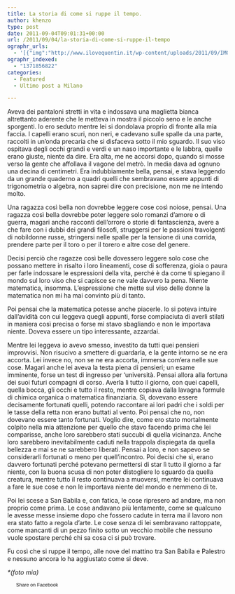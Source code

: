 ```yaml
---
title: La storia di come si ruppe il tempo.
author: khenzo
type: post
date: 2011-09-04T09:01:31+00:00
url: /2011/09/04/la-storia-di-come-si-ruppe-il-tempo
ographr_urls:
  - '[{"img":"http://www.ilovequentin.it/wp-content/uploads/2011/09/IMG_06421-223x300.jpg"},{"img":"http://www.ilovequentin.it/wp-content/uploads/2011/09/IMG_0642-223x300.jpg"}]'
ographr_indexed:
  - "1371856822"
categories:
  - Featured
  - Ultimo post a Milano

---
```

Aveva dei pantaloni stretti in vita e indossava una maglietta bianca altrettanto aderente che le metteva in mostra il piccolo seno e le anche sporgenti. Io ero seduto mentre lei si dondolava proprio di fronte alla mia faccia. I capelli erano scuri, non neri, e cadevano sulle spalle da una parte, raccolti in un&#8217;onda precaria che si disfaceva sotto il mio sguardo. Il suo viso ospitava degli occhi grandi e verdi e un naso importante e le labbra, quelle erano giuste, niente da dire. Era alta, me ne accorsi dopo, quando si mosse verso la gente che affollava il vagone del metrò. In media dava ad ognuno una decina di centimetri. Era indubbiamente bella, pensai, e stava leggendo da un grande quaderno a quadri quelli che sembravano essere appunti di trigonometria o algebra, non saprei dire con precisione, non me ne intendo molto.

Una ragazza così bella non dovrebbe leggere cose così noiose, pensai. Una ragazza così bella dovrebbe poter leggere solo romanzi d&#8217;amore o di guerra, magari anche racconti dell&#8217;orrore o storie di fantascienza, avere a che fare con i dubbi dei grandi filosofi, struggersi per le passioni travolgenti di nobildonne russe, stringersi nelle spalle per la tensione di una corrida, prendere parte per il toro o per il torero e altre cose del genere.
  
Decisi perciò che ragazze così belle dovessero leggere solo cose che possano mettere in risalto i loro lineamenti, cose di sofferenza, gioia o paura per farle indossare le espressioni della vita, perché è da come ti spiegano il mondo sul loro viso che si capisce se ne vale davvero la pena. Niente matematica, insomma. L&#8217;espressione che mette sul viso delle donne la matematica non mi ha mai convinto più di tanto.

Poi pensai che la matematica potesse anche piacerle. lo si poteva intuire dall&#8217;avidità con cui leggeva quegli appunti, forse compiaciuta di averli stilati in maniera così precisa o forse mi stavo sbagliando e non le importava niente. Doveva essere un tipo interessante, azzardai.
  
Mentre lei leggeva io avevo smesso, investito da tutti quei pensieri improvvisi. Non risucivo a smettere di guardarla, e la gente intorno se ne era accorta. Lei invece no, non se ne era accorta, immersa com&#8217;era nelle sue cose. Magari anche lei aveva la testa piena di pensieri; un esame imminente, forse un test di ingresso per &#8216;università. Pensai allora alla fortuna dei suoi futuri compagni di corso. Averla lì tutto il giorno, con quei capelli, quella bocca, gli occhi e tutto il resto, mentre copiava dalla lavagna formule di chimica organica o matematica finanziaria. Sì, dovevano essere decisamente fortunati quelli, potendo raccontare ai lori padri che i soldi per le tasse della retta non erano buttati al vento. Poi pensai che no, non dovevano essere tanto fortunati. Voglio dire, come ero stato mortalmente colpito nella mia attenzione per quello che stavo facendo prima che lei comparisse, anche loro sarebbero stati succubi di quella vicinanza. Anche loro sarebbero inevitabilmente caduti nella trappola dispiegata da quella bellezza e mai se ne sarebbero liberati. Pensai a loro, e non sapevo se considerarli fortunati o meno per quell&#8217;incontro. Poi decisi che sì, erano davvero fortunati perché potevano permettersi di star lì tutto il giorno a far niente, con la buona scusa di non poter distogliere lo sguardo da quella creatura, mentre tutto il resto continuava a muoversi, mentre lei continuava a fare le sue cose e non le importava niente del mondo e nemmeno di te.

Poi lei scese a San Babila e, con fatica, le cose ripresero ad andare, ma non proprio come prima. Le cose andavano più lentamente, come se qualcuno le avesse messe insieme dopo che fossero cadute in terra ma il lavoro non era stato fatto a regola d’arte. Le cose senza di lei sembravano rattoppate, come mancanti di un pezzo finito sotto un vecchio mobile che nessuno vuole spostare perché chi sa cosa ci si può trovare.

Fu così che si ruppe il tempo, alle nove del mattino tra San Babila e Palestro e nessuno ancora lo ha aggiustato come si deve.

<address>
  *(foto mia)
</address>

<address>
</address>

<address>
</address>

<a href="http://www.facebook.com/share.php?u=http%3A%2F%2Fwww.ilovequentin.it%2F2011%2F09%2F04%2Fla-storia-di-come-si-ruppe-il-tempo&t=La%20storia%20di%20come%20si%20ruppe%20il%20tempo." id="facebook_share_both_1659" style="font-size:11px; line-height:13px; font-family:'lucida grande',tahoma,verdana,arial,sans-serif; text-decoration:none; padding:2px 0 0 20px; height:16px; background:url(http://b.static.ak.fbcdn.net/images/share/facebook_share_icon.gif) no-repeat top left;">Share on Facebook</a>